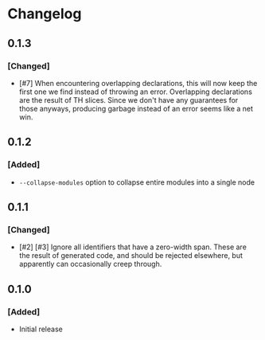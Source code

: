 # Changelog

## 0.1.3

### [Changed]
- [#7] When encountering overlapping declarations, this will now keep the first one we find instead of throwing an error. Overlapping declarations are the result of TH slices. Since we don't have any guarantees for those anyways, producing garbage instead of an error seems like a net win.

## 0.1.2

### [Added]

- `--collapse-modules` option to collapse entire modules into a single node

## 0.1.1

### [Changed]
- [#2] [#3] Ignore all identifiers that have a zero-width span. These are the result of generated code, and should be rejected elsewhere, but apparently can occasionally creep through.

## 0.1.0

### [Added]
- Initial release
